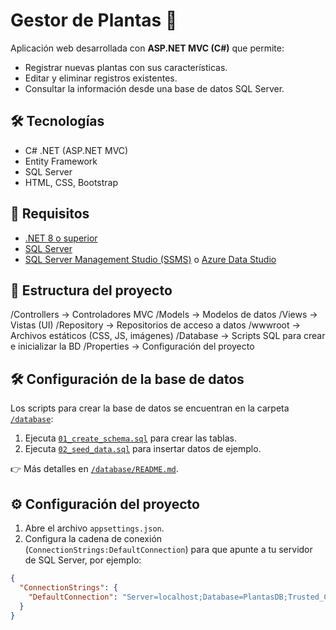 # Gestor de Plantas 🌱

Aplicación web desarrollada con **ASP.NET MVC (C#)** que permite:
- Registrar nuevas plantas con sus características.
- Editar y eliminar registros existentes.
- Consultar la información desde una base de datos SQL Server.

## 🛠️ Tecnologías
- C# .NET (ASP.NET MVC)
- Entity Framework
- SQL Server
- HTML, CSS, Bootstrap

## 🚀 Requisitos
- [.NET 8 o superior](https://dotnet.microsoft.com/download)
- [SQL Server](https://www.microsoft.com/sql-server/sql-server-downloads)
- [SQL Server Management Studio (SSMS)](https://learn.microsoft.com/sql/ssms/download-sql-server-management-studio-ssms) o [Azure Data Studio](https://learn.microsoft.com/azure-data-studio/download-azure-data-studio)

## 📂 Estructura del proyecto
/Controllers → Controladores MVC
/Models → Modelos de datos
/Views → Vistas (UI)
/Repository → Repositorios de acceso a datos
/wwwroot → Archivos estáticos (CSS, JS, imágenes)
/Database → Scripts SQL para crear e inicializar la BD
/Properties → Configuración del proyecto


## 🛠️ Configuración de la base de datos
Los scripts para crear la base de datos se encuentran en la carpeta [`/database`](./database):

1. Ejecuta [`01_create_schema.sql`](./database/01_create_schema.sql) para crear las tablas.
2. Ejecuta [`02_seed_data.sql`](./database/02_seed_data.sql) para insertar datos de ejemplo.

👉 Más detalles en [`/database/README.md`](./database/README.md).

## ⚙️ Configuración del proyecto
1. Abre el archivo `appsettings.json`.
2. Configura la cadena de conexión (`ConnectionStrings:DefaultConnection`) para que apunte a tu servidor de SQL Server, por ejemplo:

```json
{
  "ConnectionStrings": {
    "DefaultConnection": "Server=localhost;Database=PlantasDB;Trusted_Connection=True;MultipleActiveResultSets=true"
  }
}

